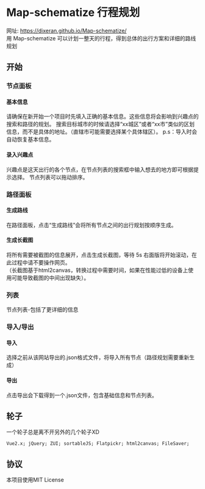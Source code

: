 Map-schematize 行程规划
===
网址: https://dixeran.github.io/Map-schematize/ <br>
用 Map-schematize 可以计划一整天的行程，得到总体的出行方案和详细的路线规划<br>

开始
---
### 节点面板
#### 基本信息
请确保在新开始一个项目时先填入正确的基本信息。这些信息将会影响到兴趣点的搜索和路径的规划。
搜索目标城市的时候请选择“xx城区”或者“xx市”类似的区划信息，而不是具体的地址。（直辖市可能需要选择某个具体辖区）。
p.s：导入时会自动恢复基本信息。

#### 录入兴趣点
兴趣点是这天出行的各个节点，在节点列表的搜索框中输入想去的地方即可根据提示选择。
节点列表可以拖动排序。<br>

### 路径面板
#### 生成路线
在路径面板，点击“生成路线”会将所有节点之间的出行规划按顺序生成。

#### 生成长截图
将所有需要被截图的信息展开，点击生成长截图，等待 5s 右面版将开始滚动，在此过程中请不要操作网页。<br>
（长截图基于html2canvas，转换过程中需要时间，如果在性能过低的设备上使用可能导致截图的中间出现缺失）。

### 列表
节点列表-包括了更详细的信息<br>

### 导入/导出
#### 导入
选择之前从该网站导出的.json格式文件，将导入所有节点（路径规划需要重新生成）
#### 导出
点击导出会下载得到一个.json文件，包含基础信息和节点列表。

轮子
---
一个轮子总是离不开另外的几个轮子XD
```
Vue2.x; jQuery; ZUI; sortableJS; Flatpickr; html2canvas; FileSaver;
```

协议
---
本项目使用MIT License
